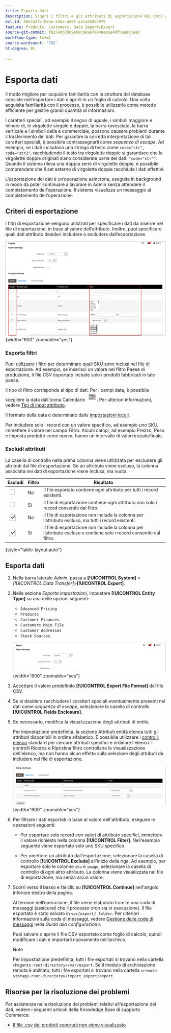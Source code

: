 ```yaml
---
title: Esporta dati
description: Scopri i filtri e gli attributi di esportazione dei dati e come esportare i dati dal tuo archivio.
exl-id: 80e7a2fc-beaa-416e-a00f-a3cad5055975
feature: Products, Customers, Data Import/Export
source-git-commit: f8254db7d69e58c8e9a78948ee6e40f5ea88cea0
workflow-type: tm+mt
source-wordcount: '792'
ht-degree: 0%

---
```


# Esporta dati

Il modo migliore per acquisire familiarità con la struttura del database consiste nell&#39;esportare i dati e aprirli in un foglio di calcolo. Una volta acquisita familiarità con il processo, è possibile utilizzarlo come metodo efficiente per gestire grandi quantità di informazioni.

I caratteri speciali, ad esempio il segno di uguale, i simboli maggiore e minore di, le virgolette singole e doppie, la barra rovesciata, la barra verticale e i simboli della e commerciale, possono causare problemi durante il trasferimento dei dati. Per garantire la corretta interpretazione di tali caratteri speciali, è possibile contrassegnarli come _sequenza di escape_. Ad esempio, se i dati includono una stringa di testo come `code="str"`, `code="str2"`, racchiudendo il testo tra virgolette doppie si garantisce che le virgolette doppie originali siano considerate parte dei dati: `"code="str""`. Quando il sistema rileva una doppia serie di virgolette doppie, è possibile comprendere che il set esterno di virgolette doppie racchiude i dati effettivi.

L’esportazione dei dati è un’operazione asincrona, eseguita in background in modo da poter continuare a lavorare in Admin senza attendere il completamento dell’operazione. Il sistema visualizza un messaggio al completamento dell&#39;operazione.

## Criteri di esportazione

I filtri di esportazione vengono utilizzati per specificare i dati da inserire nel file di esportazione, in base al valore dell’attributo. Inoltre, puoi specificare quali dati attributo desideri includere o escludere dall’esportazione.

![Criteri di esportazione dati](./assets/data-export-entity-attributes-exclude.png){width="600" zoomable="yes"}

### Esporta filtri

Puoi utilizzare i filtri per determinare quali SKU sono inclusi nel file di esportazione. Ad esempio, se inserisci un valore nel filtro Paese di produzione, il file CSV esportato include solo i prodotti fabbricati in tale paese.

Il tipo di filtro corrisponde al tipo di dati. Per i campi data, è possibile scegliere la data dall&#39;icona Calendario ![Calendario](../assets/icon-calendar.png). Per ulteriori informazioni, vedere [Tipi di input attributo](../catalog/attributes-input-types.md).

Il formato della data è determinato dalle [impostazioni locali](../getting-started/store-details.md#locale-options).

Per includere solo i record con un valore specifico, ad esempio uno SKU, immettere il valore nel campo Filtro. Alcuni campi, ad esempio Prezzo, Peso e Imposta prodotto come nuovo, hanno un intervallo di valori iniziale/finale.

### Escludi attributi

La casella di controllo nella prima colonna viene utilizzata per escludere gli attributi dal file di esportazione. Se un attributo viene escluso, la colonna associata nei dati di esportazione viene inclusa, ma vuota.

| Escludi | Filtro | Risultato |
|--- |--- |--- |
| ![Casella di controllo deselezionata](../assets/checkbox-clear.png) | No | Il file esportato contiene ogni attributo per tutti i record esistenti. |
| ![Casella di controllo deselezionata](../assets/checkbox-clear.png) | Sì | Il file di esportazione contiene ogni attributo con solo i record consentiti dal filtro. |
| ![Casella di controllo selezionata](../assets/checkbox-selected.png) | No | Il file di esportazione non include la colonna per l’attributo escluso, ma tutti i record esistenti. |
| ![Casella di controllo selezionata](../assets/checkbox-selected.png) | Sì | Il file di esportazione non include la colonna per l’attributo escluso e contiene solo i record consentiti dal filtro. |

{style="table-layout:auto"}

## Esporta dati

1. Nella barra laterale _Admin_, passa a **[!UICONTROL System]** > _[!UICONTROL Data Transfer]_>**[!UICONTROL Export]**.

1. Nella sezione _Esporta impostazioni_, impostare **[!UICONTROL Entity Type]** su una delle opzioni seguenti:

   - `Advanced Pricing`
   - `Products`
   - `Customer Finances`
   - `Customers Main File`
   - `Customer Addresses`
   - `Stock Sources`

   ![Impostazioni di esportazione dati](./assets/data-export-settings.png){width="600" zoomable="yes"}

1. Accettare il valore predefinito **[!UICONTROL Export File Format]** del file CSV.

1. Se si desidera racchiudere i caratteri speciali eventualmente presenti nei dati come _sequenza di escape_, selezionare la casella di controllo **[!UICONTROL Fields Enclosure]**.

1. Se necessario, modifica la visualizzazione degli attributi di entità.

   Per impostazione predefinita, la sezione Attributi entità elenca tutti gli attributi disponibili in ordine alfabetico. È possibile utilizzare i [controlli elenco](../getting-started/admin-grid-controls.md) standard per cercare attributi specifici e ordinare l&#39;elenco. I controlli Ricerca e Ripristina filtro controllano la visualizzazione dell&#39;elenco, ma non hanno alcun effetto sulla selezione degli attributi da includere nel file di esportazione.

   ![Attributi di entità filtrata per l&#39;esportazione dei dati](./assets/data-export-filter-entity-attributes.png){width="600" zoomable="yes"}

1. Per filtrare i dati esportati in base al valore dell&#39;attributo, eseguire le operazioni seguenti:

   - Per esportare solo record con valori di attributo specifici, immettere il valore richiesto nella colonna **[!UICONTROL Filter]**. Nell&#39;esempio seguente viene esportato solo uno SKU specifico.

   - Per omettere un attributo dall&#39;esportazione, selezionare la casella di controllo **[!UICONTROL Exclude]** all&#39;inizio della riga. Ad esempio, per esportare solo le colonne `sku` e `image`, selezionare la casella di controllo di ogni altro attributo. La colonna viene visualizzata nel file di esportazione, ma senza alcun valore.

1. Scorri verso il basso e fai clic su **[!UICONTROL Continue]** nell&#39;angolo inferiore destro della pagina.

   Al termine dell’operazione, il file viene elaborato tramite una coda di messaggi (assicurati che il processo cron sia in esecuzione). Il file esportato è stato salvato in `var/export/ folder`. Per ulteriori informazioni sulla coda di messaggi, vedere [Gestione delle code di messaggi](https://experienceleague.adobe.com/docs/commerce-operations/configuration-guide/message-queues/manage-message-queues.html) nella _Guida alla configurazione_.

   Puoi salvare o aprire il file CSV esportato come foglio di calcolo, quindi modificare i dati e importarli nuovamente nell’archivio.

   >[!NOTE]
   >
   >Per impostazione predefinita, tutti i file esportati si trovano nella cartella `<Magento-root-directory>/var/export`. Se il modulo di archiviazione remota è abilitato, tutti i file esportati si trovano nella cartella `<remote-storage-root-directory>/import_export/export`.

## Risorse per la risoluzione dei problemi

Per assistenza nella risoluzione dei problemi relativi all&#39;esportazione dei dati, vedere i seguenti articoli della Knowledge Base di supporto Commerce:

- [Il file .csv dei prodotti esportati non viene visualizzato](https://experienceleague.adobe.com/docs/commerce-knowledge-base/kb/troubleshooting/miscellaneous/exported-products-.csv-file-does-not-appear.html)
